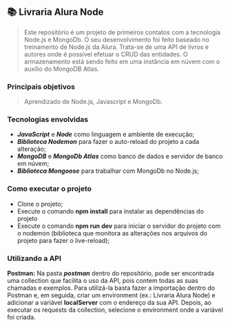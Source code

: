 ## 📚 Livraria Alura Node

> Este repositório é um projeto de primeiros contatos com a tecnologia Node.js e MongoDb. O seu desenvolvimento foi feito baseado no treinamento de Node.js da Alura. Trata-se de uma API de livros e autores onde é possível efetuar o CRUD das entidades. O armazenamento está sendo feito em uma instância em núvem com o auxílio do MongoDB Atlas.

### Principais objetivos
> Aprendizado de Node.js, Javascript e MongoDb.

### Tecnologias envolvidas
- ***JavaScript*** e ***Node*** como linguagem e ambiente de execução;
- ***Biblioteca Nodemon*** para fazer o auto-reload do projeto a cada alteração;
- ***MongoDB*** e ***MongoDb Atlas*** como banco de dados e servidor de banco em núvem;
- ***Biblioteca Mongoose*** para trabalhar com MongoDb no Node.js;

### Como executar o projeto
* Clone o projeto;
* Execute o comando **npm install** para instalar as dependências do projeto
* Execute o comando **npm run dev** para iniciar o servidor do projeto com o nodemon (biblioteca que monitora as alterações nos arquivos do projeto para fazer o live-reload);

### Utilizando a API
**Postman:** Na pasta ***postman*** dentro do repositório, pode ser encontrada uma collection que facilita o uso da API, pois contem todas as suas chamadas e exemplos. Para utilizá-la basta fazer a importação dentro do Postman e, em seguida, criar um environment (ex.: Livraria Alura Node) e adicionar a variável **localServer** com o endereço da sua API. Depois, ao executar os requests da collection, selecione o environment onde a variável foi criada.
